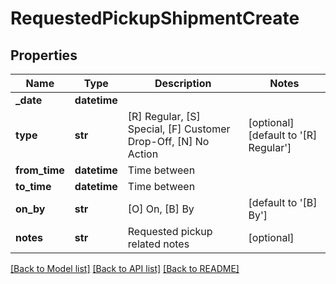 # RequestedPickupShipmentCreate

## Properties
Name | Type | Description | Notes
------------ | ------------- | ------------- | -------------
**_date** | **datetime** |  | 
**type** | **str** |               [R] Regular,              [S] Special,              [F] Customer Drop-Off,              [N] No Action           | [optional] [default to '[R] Regular']
**from_time** | **datetime** | Time between | 
**to_time** | **datetime** | Time between | 
**on_by** | **str** |           [O] On,           [B] By           | [default to '[B] By']
**notes** | **str** | Requested pickup related notes | [optional] 

[[Back to Model list]](../README.md#documentation-for-models) [[Back to API list]](../README.md#documentation-for-api-endpoints) [[Back to README]](../README.md)

